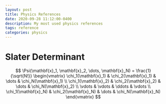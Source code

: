 ```yaml
---
layout: post
title: Physics References
date: 2020-09-28 11:12:00-0400
description: My most used physics references
tags: reference
categories: physics
---
```


# Slater Determinant

$$
\Psi(\mathbf{x}_1, \mathbf{x}_2, \dots, \mathbf{x}_N) = \frac{1}{\sqrt{N!}} 
\begin{vmatrix} 
\chi_1(\mathbf{x}_1) & \chi_2(\mathbf{x}_1) & \dots & \chi_N(\mathbf{x}_1) \\ 
\chi_1(\mathbf{x}_2) & \chi_2(\mathbf{x}_2) & \dots & \chi_N(\mathbf{x}_2) \\ 
\vdots & \vdots & \ddots & \vdots \\ 
\chi_1(\mathbf{x}_N) & \chi_2(\mathbf{x}_N) & \dots & \chi_N(\mathbf{x}_N) 
\end{vmatrix}
$$